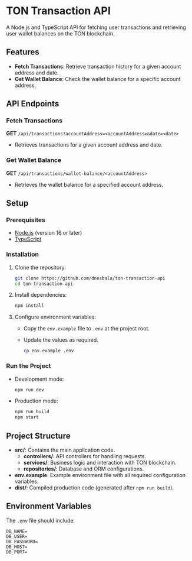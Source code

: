 # TON Transaction API

A Node.js and TypeScript API for fetching user transactions and retrieving user wallet balances on the TON blockchain.

## Features

- **Fetch Transactions**: Retrieve transaction history for a given account address and date.
- **Get Wallet Balance**: Check the wallet balance for a specific account address.

## API Endpoints

### Fetch Transactions

**GET** `/api/transactions?accountAddress=<accountAddress>&date=<date>`

- Retrieves transactions for a given account address and date.

### Get Wallet Balance

**GET** `/api/transactions/wallet-balance/<accountAddress>`

- Retrieves the wallet balance for a specified account address.

## Setup

### Prerequisites

- [Node.js](https://nodejs.org/) (version 16 or later)
- [TypeScript](https://www.typescriptlang.org/)

### Installation

1. Clone the repository:

   ```bash
   git clone https://github.com/dnesbala/ton-transaction-api
   cd ton-transaction-api
   ```

2. Install dependencies:

   ```bash
   npm install
   ```

3. Configure environment variables:

   - Copy the `env.example` file to `.env` at the project root.
   - Update the values as required.

     ```bash
     cp env.example .env
     ```

### Run the Project

- Development mode:

  ```bash
  npm run dev
  ```

- Production mode:
  ```bash
  npm run build
  npm start
  ```

## Project Structure

- **src/**: Contains the main application code.
  - **controllers/**: API controllers for handling requests.
  - **services/**: Business logic and interaction with TON blockchain.
  - **repositories/**: Database and ORM configurations.
- **env.example**: Example environment file with all required configuration variables.
- **dist/**: Compiled production code (generated after `npm run build`).

## Environment Variables

The `.env` file should include:

```
DB_NAME=
DB_USER=
DB_PASSWORD=
DB_HOST=
DB_PORT=
```
